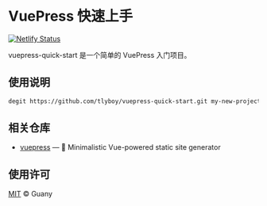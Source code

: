# VuePress 快速上手

[![Netlify Status](https://api.netlify.com/api/v1/badges/e3cbe394-084d-4e75-be91-49ca6bd675fe/deploy-status)](https://app.netlify.com/sites/vuepress-quick-start/deploys)

vuepress-quick-start 是一个简单的 VuePress 入门项目。

## 使用说明

```bash
degit https://github.com/tlyboy/vuepress-quick-start.git my-new-project
```

## 相关仓库

- [vuepress](https://github.com/vuejs/vuepress) — 📝 Minimalistic Vue-powered static site generator

## 使用许可

[MIT](https://opensource.org/licenses/MIT) © Guany
